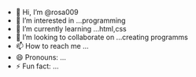- 👋 Hi, I’m @rosa009
- 👀 I’m interested in ...programming
- 🌱 I’m currently learning ...html,css
- 💞️ I’m looking to collaborate on ...creating programms
- 📫 How to reach me ...
- 😄 Pronouns: ...
- ⚡ Fun fact: ...

<!---
rosa009/rosa009 is a ✨ special ✨ repository because its `README.md` (this file) appears on your GitHub profile.
You can click the Preview link to take a look at your changes.
--->
